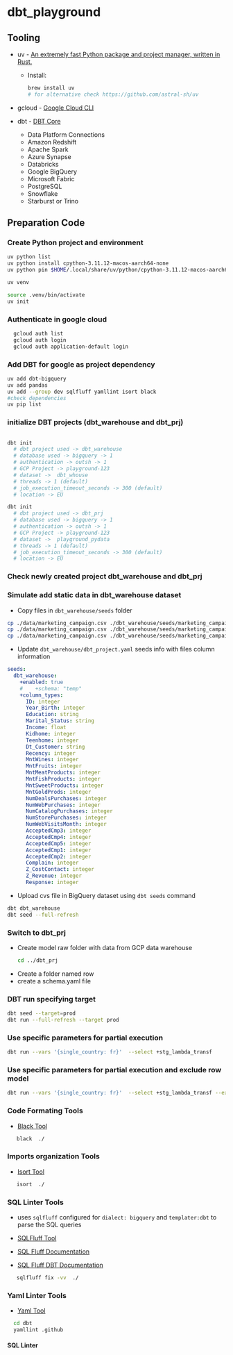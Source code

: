 # dbt_playground


## Tooling

- uv - [An extremely fast Python package and project manager, written in Rust.](https://github.com/astral-sh/uv)
  - Install:
    ```bash 
    brew install uv 
    # for alternative check https://github.com/astral-sh/uv
    ```
- gcloud - [Google Cloud CLI](https://cloud.google.com/sdk/docs/install)
- dbt - [DBT Core](https://github.com/dbt-labs/dbt-core)

  - Data Platform Connections
  - Amazon Redshift
  - Apache Spark
  - Azure Synapse
  - Databricks
  - Google BigQuery
  - Microsoft Fabric
  - PostgreSQL
  - Snowflake
  - Starburst or Trino



## Preparation Code

### Create Python project and environment

```bash
uv python list
uv python install cpython-3.11.12-macos-aarch64-none
uv python pin $HOME/.local/share/uv/python/cpython-3.11.12-macos-aarch64-none/bin/python3.11

uv venv

source .venv/bin/activate
uv init
```

### Authenticate in google cloud
```bash
  gcloud auth list
  gcloud auth login
  gcloud auth application-default login
```

### Add DBT for google as project dependency
```bash
uv add dbt-bigquery
uv add pandas
uv add --group dev sqlfluff yamllint isort black
#check dependencies
uv pip list
```

### initialize DBT projects (dbt_warehouse and dbt_prj)
```bash

dbt init
  # dbt project used -> dbt_warehouse
  # database used -> bigquery -> 1
  # authentication -> outsh -> 1
  # GCP Project -> playground-123
  # dataset ->  dbt_whouse
  # threads -> 1 (default)
  # job_execution_timeout_seconds -> 300 (default)
  # location -> EU

dbt init
  # dbt project used -> dbt_prj
  # database used -> bigquery -> 1
  # authentication -> outsh -> 1
  # GCP Project -> playground-123
  # dataset ->  playground_pydata
  # threads -> 1 (default)
  # job_execution_timeout_seconds -> 300 (default)
  # location -> EU

```

### Check newly created project dbt_warehouse and dbt_prj

### Simulate add static data in dbt_warehouse dataset

- Copy files in `dbt_warehouse/seeds` folder

```bash
cp ./data/marketing_campaign.csv ./dbt_warehouse/seeds/marketing_campaign_us.csv
cp ./data/marketing_campaign.csv ./dbt_warehouse/seeds/marketing_campaign_de.csv
cp ./data/marketing_campaign.csv ./dbt_warehouse/seeds/marketing_campaign_fr.csv

```

- Update `dbt_warehouse/dbt_project.yaml` seeds info with files column information

```yaml
seeds:
  dbt_warehouse:
    +enabled: true
    #    +schema: "temp"
    +column_types:
      ID: integer
      Year_Birth: integer
      Education: string
      Marital_Status: string
      Income: float
      Kidhome: integer
      Teenhome: integer
      Dt_Customer: string
      Recency: integer
      MntWines: integer
      MntFruits: integer
      MntMeatProducts: integer
      MntFishProducts: integer
      MntSweetProducts: integer
      MntGoldProds: integer
      NumDealsPurchases: integer
      NumWebPurchases: integer
      NumCatalogPurchases: integer
      NumStorePurchases: integer
      NumWebVisitsMonth: integer
      AcceptedCmp3: integer
      AcceptedCmp4: integer
      AcceptedCmp5: integer
      AcceptedCmp1: integer
      AcceptedCmp2: integer
      Complain: integer
      Z_CostContact: integer
      Z_Revenue: integer
      Response: integer
```
- Upload cvs file in BigQuery dataset using `dbt seeds` command

```bash
dbt dbt_warehouse
dbt seed --full-refresh
```



### Switch to dbt_prj
  - Create model raw folder with data from GCP data warehouse
     ```bash
    cd ../dbt_prj
    ```
  - Create a folder named row
  - create a schema.yaml file



### DBT run specifying target
```bash
dbt seed --target=prod
dbt run --full-refresh --target prod
```

### Use specific parameters for partial execution

```bash
dbt run --vars '{single_country: fr}'  --select +stg_lambda_transf
```


### Use specific parameters for partial execution and exclude row model

```bash
dbt run --vars '{single_country: fr}'  --select +stg_lambda_transf --exclude raw
```


### Code Formating Tools
- [Black Tool](https://github.com/psf/black)

```bash
   black  ./
```

### Imports organization Tools
- [Isort Tool](https://pycqa.github.io/isort/)

```bash
   isort  ./
```

### SQL Linter Tools
- uses `sqlfluff` configured for `dialect: bigquery` and `templater:dbt` to parse the SQL queries

- [SQLFluff Tool](https://github.com/sqlfluff/sqlfluff)
- [SQL Fluff Documentation](https://docs.sqlfluff.com/en/stable/gettingstarted.html)
- [SQL Fluff DBT Documentation](https://docs.sqlfluff.com/en/stable/configuration.html#dbt-project-configuration)

```bash
   sqlfluff fix -vv  ./
```

### Yaml Linter Tools
- [Yaml Tool](https://github.com/adrienverge/yamllint)

```bash
  cd dbt
  yamllint .github
```

#### SQL Linter

